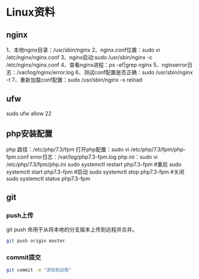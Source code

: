 # Linux资料

## nginx

1、本地nginx目录：/usr/sbin/nginx
2、nginx.conf位置：sudo vi /etc/nginx/nginx.conf
3、nginx启动:sudo /usr/sbin/nginx -c /etc/nginx/nginx.conf
4、查看nginx进程：ps -ef|grep nginx
5、nginxerror日志：/var/log/nginx/error.log
6、测试conf配置是否正确：sudo /usr/sbin/nginx -t
7、重新加载conf配置：sudo /usr/sbin/nginx -s reload

## ufw

sudo ufw allow 22

## php安装配置

php 路径：/etc/php/7.3/fpm
打开php配置：sudo vi /etc/php/7.3/fpm/php-fpm.conf
error日志：/var/log/php7.3-fpm.log
php.ini：sudo vi /etc/php/7.3/fpm/php.ini
sudo systemctl restart php7.3-fpm #重启
sudo systemctl start php7.3-fpm #启动
sudo systemctl stop php7.3-fpm #关闭
sudo systemctl status php7.3-fpm

## git

### push上传

git push 命用于从将本地的分支版本上传到远程并合并。

```bash
git push origin master
```

### commit提交

```bash
git commit -m "添加到远程"
```

